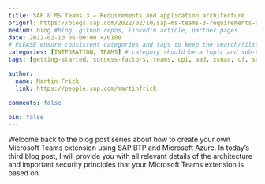 ```yaml
---
title: SAP & MS Teams 3 – Requirements and application architecture
origurl: https://blogs.sap.com/2022/02/10/sap-ms-teams-3-requirements-and-application-architecture/
medium: blog #blog, github repos, linkedIn article, partner pages
date: 2022-02-10 06:00:00 +/0100
# PLEASE ensure consistent categories and tags to keep the search/filtering meaningful!
categories: [INTEGRATION, TEAMS] # category should be a topic and sub-category primary product
tags: [getting-started, success-factors, teams, cpi, aad, xsuaa, cf, sap-btp, blob, chatbot, mobile]     # TAG names should always be lowercase

author:
  name: Martin Frick
  link: https://people.sap.com/martinfrick

comments: false

pin: false
---
```


Welcome back to the blog post series about how to create your own Microsoft Teams extension using SAP BTP and Microsoft Azure. In today’s third blog post, I will provide you with all relevant details of the architecture and important security principles that your Microsoft Teams extension is based on.
